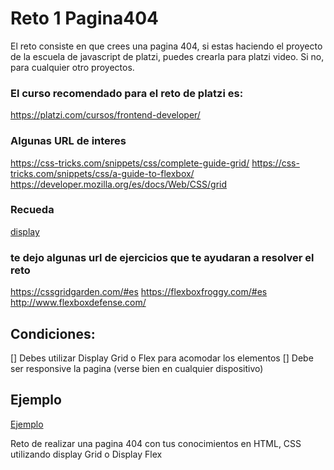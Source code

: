 # Reto 1 Pagina404

El reto consiste en que crees una pagina 404, si estas haciendo el proyecto de la escuela de javascript de platzi, puedes crearla para platzi video. Si no, para cualquier otro proyectos.

### El curso recomendado para el reto de platzi es:

https://platzi.com/cursos/frontend-developer/

### Algunas URL de interes
https://css-tricks.com/snippets/css/complete-guide-grid/
https://css-tricks.com/snippets/css/a-guide-to-flexbox/
https://developer.mozilla.org/es/docs/Web/CSS/grid

### Recueda 
[display](assets/image.png)

### te dejo algunas url de ejercicios que te ayudaran a resolver el reto

https://cssgridgarden.com/#es
https://flexboxfroggy.com/#es
http://www.flexboxdefense.com/


## Condiciones:

[] Debes utilizar Display Grid o Flex para acomodar los elementos
[] Debe ser responsive la pagina (verse bien en cualquier dispositivo)

## Ejemplo
[Ejemplo](assets/Captura.PNG)



Reto de realizar una pagina 404 con tus conocimientos en HTML, CSS utilizando display Grid o Display Flex
